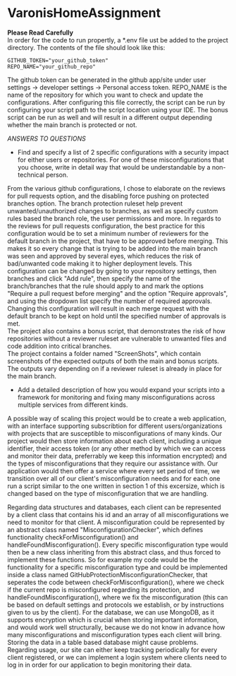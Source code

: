 # VaronisHomeAssignment
__Please Read Carefully__ <br>
In order for the code to run propertly, a *.env file ust be added to the project directory. The contents of the file should look like this:<br>
```
GITHUB_TOKEN="your_github_token"
REPO_NAME="your_github_repo"
```
The github token can be generated in the github app/site under user settings -> developer settings -> Personal access token.
REPO_NAME is the name of the repository for which you want to check and update the configurations.
After configuring this file correctly, the script can be run by configuring your script path to the script location using your IDE.
The bonus script can be run as well and will result in a different output depending whether the main branch is protected or not.


*ANSWERS TO QUESTIONS*
- Find and specify a list of 2 specific configurations with a security impact for either
users or repositories. For one of these misconfigurations that you choose, write in detail way that would
be understandable by a non-technical person.

From the various github configurations, I chose to elaborate on the reviews for pull requests option, 
and the disabling force pushing on protected branches option.
The branch protection ruleset help prevent unwanted/unauthorized changes to branches, as well as
specify custom rules based the branch role, the user permissions and more. In regards to the reviews for pull requests configuration, 
the best practice for this configuration would be to set a minimum number of reviewers for the default branch in the project, 
that have to be approved before merging. This makes it so every change that is trying to be added into the main branch was seen and 
approved by several eyes, which reduces the risk of bad/unwanted code making it to higher deployment levels.
This configuration can be changed by going to your repository settings, then branches and click "Add rule", then specify the name of
the branch/branches that the rule should apply to and mark the options "Require a pull request before merging" and 
the option "Require approvals", and using the dropdown list specify the number of required approvals.  
Changing this configuration will result in each merge request with the default branch to be kept on hold until the specified number of
approvals is met. <br>
The project also contains a bonus script, that demonstrates the risk of how repositories without a reviewer ruleset are vulnerable to
unwanted files and code addition into critical branches. <br>
The project contains a folder named "ScreenShots", which contain screenshots of the expected outputs of both the main and bonus scripts. The outputs vary
depending on if a reviewer ruleset is already in place for the main branch.

- Add a detailed description of how you would expand your scripts into a framework
for monitoring and fixing many misconfigurations across multiple services from
different kinds.

A possible way of scaling this project would be to create a web application, with an interface supporting subscribtion for different 
users/organizations with projects that are susceptible to misconfigurations of many kinds. Our project would then store information 
about each client, including a unique identifier, their access token (or any other method by which we can access and monitor their data,
preferrably we keep this information encrypted) and the types of misconfigurations that they require our assistance with. 
Our application would then offer a service where every set period of time, we transition over all of our client's misconfiguration needs
and for each one run a script similar to the one written in section 1 of this excersize, which is changed based on the type of misconfiguration
that we are handling.

Regarding data structures and databases, each client can be represented by a client class that contains his id and an array of all
misconfigurations we need to monitor for that client. A misconfiguration could be represented by an abstract class named "MisconfigurationChecker",
which defines functionality checkForMisconfiguration() and handleFoundMisconfiguration(). Every specific misconfiguration type would then be 
a new class inheriting from this abstract class, and thus forced to implement these functions. So for example my code would be the functionality 
for a specific misconfiguration type  and could be implemented inside a class named GitHubProtectionMisconfigurationChecker, that seperates the 
code between checkForMisconfiguration(), where we check if the current repo is misconfigured regarding its protection, and handleFoundMisconfiguration(),
where we fix the misconfiguration (this can be based on default settings and protocols we establish, or by instructions given to us by the client).
For the database, we can use MongoDB, as it supports encryption which is crucial when storing important information, and would work well structurally,
because we do not know in advance how many misconfigurations and misconfiguration types each client will bring. Storing the data in a table based
database might cause problems.
Regarding usage, our site can either keep tracking periodically for every client registered, or we can implement a login system where clients need to
log in in order for our application to begin monitoring their data.


